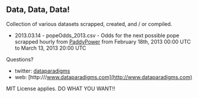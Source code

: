 Data, Data, Data! 
--------------

Collection of various datasets scrapped, created, and / or compiled. 

- 2013.03.14 - popeOdds_2013.csv - Odds for the next possible pope scrapped hourly from [PaddyPower](http://www.paddypower.com) from February 18th, 2013 00:00 UTC to March 13, 2013 20:00 UTC


Questions?
- twitter: [dataparadigms](https://twitter.com/dataparadigms)
- web: [http:///www.dataparadigms.com](http://www.dataparadigms.com)


MIT License applies.  DO WHAT YOU WANT!!